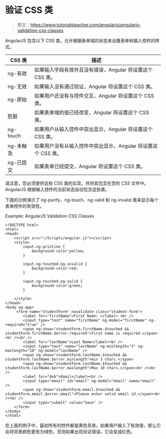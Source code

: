 # 验证 CSS 类

> 原文：<https://www.tutorialsteacher.com/angularjs/angularjs-validation-css-classes>

AngularJS 包含以下 CSS 类，允许根据表单域的状态来设置表单和输入控件的样式。

| CSS 类 | 描述 |
| --- | --- |
| ng-有效 | 如果输入字段有效并且没有错误，Angular 将设置这个 CSS 类。 |
| ng-无效 | 如果输入没有通过验证，Angular 将设置这个 CSS 类。 |
| ng-原始 | 如果用户还没有与控件交互，Angular 将设置这个 CSS 类。 |
| 肮脏 | 如果表单域的值已经改变，Angular 将设置这个 CSS 类。 |
| ng-touch | 如果用户从输入控件中突出显示，Angular 将设置这个 CSS 类。 |
| ng-未触及 | 如果用户没有从输入控件中突出显示，Angular 将设置这个 CSS 类。 |
| ng-已提交 | 如果表单已经提交，Angular 将设置这个 CSS 类。 |

请注意，您必须提供这些 CSS 类的实现，并将其包含在您的 CSS 文件中。AngularJS 根据输入控件的当前状态自动包含这些类。

下面的示例演示了 ng-purify、ng-touch、ng-valid 和 ng-invalid 类来显示每个表单控件的有效性。

Example: AngularJS Validation CSS Classes

```
<!DOCTYPE html>
<html>
<head>
    <script src="~/Scripts/angular.js"></script>
    <style>
        input.ng-pristine {
            background-color:yellow;
        }

        input.ng-touched.ng-invalid {
            background-color:red;
        }

        input.ng-touched.ng-valid {
            background-color:green;
        }

    </style>
</head>
<body ng-app>
     <form name="studentForm" novalidate class="student-form">
        <label for="firstName">First Name: </label> <br />
        <input type="text" name="firstName" ng-model="firstName" ng-required="true" /> 
        <span ng-show="studentForm.firstName.$touched && studentForm.firstName.$error.required">First name is required.</span><br /><br />
        <label for="lastName">Last Name</label><br />
        <input type="text" name="lastName" ng-minlength="3" ng-maxlength="10" ng-model="lastName" />
        <span ng-show="studentForm.lastName.$touched && studentForm.lastName.$error.minlength">min 3 chars.</span>
        <span ng-show="studentForm.lastName.$touched && studentForm.lastName.$error.maxlength">Max 10 chars.</span><br /><br />
        <label for="dob">Email</label><br />
        <input type="email" id="email" ng-model="email" name="email" />
        <span ng-show="studentForm.email.$touched && studentForm.email.$error.email">Please enter valid email id.</span><br /><br />
        <input type="submit" value="Save" />
    </form>
</body>
</html>
```

在上面的例子中，最初所有的控件都是黄色背景。如果用户输入了有效值，那么它会将背景颜色更改为绿色，否则如果出现验证错误，它会变成红色。
